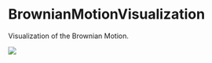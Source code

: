 # BrownianMotionVisualization
Visualization of the Brownian Motion.

![](https://raw.githubusercontent.com/livelylion/BrownianMotionVisualization/master/V.png)
